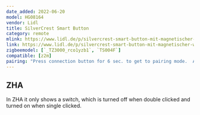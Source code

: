 ```yaml
---
date_added: 2022-06-20
model: HG08164
vendor: Lidl 
title: SilverCrest Smart Button 
category: remote
mlink: https://www.lidl.de/p/silvercrest-smart-button-mit-magnetischer-wandhalterung-zigbee-smart-home/p100339621
link: https://www.lidl.de/p/silvercrest-smart-button-mit-magnetischer-wandhalterung-zigbee-smart-home/p100339621
zigbeemodel: [`_TZ3000_rco1yzb1`, `TS004F`]
compatible: [z2m]
pairing: "Press connection button for 6 sec. to get to pairing mode.  A LED at the front indicates pairing mode by blinking white."
---
```


## ZHA
In ZHA it only shows a switch, which is turned off when double clicked and turned on when single clicked. 
